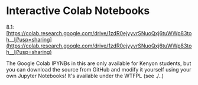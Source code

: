 # Interactive Colab Notebooks

8.1: [https://colab.research.google.com/drive/1zdR0ejyyvrSNuoQxj6tuWWp83toh__lj?usp=sharing](https://colab.research.google.com/drive/1zdR0ejyyvrSNuoQxj6tuWWp83toh__lj?usp=sharing)

The Google Colab IPYNBs in this are only available for Kenyon students, but you can download the source from GitHub and modify it yourself using your own Jupyter Notebooks! It's available under the WTFPL (see ./..)

